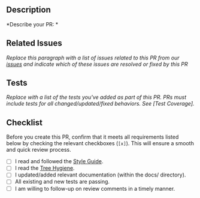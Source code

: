 ## Description

*Describe your PR: *

## Related Issues

*Replace this paragraph with a list of issues related to this PR from our [issues] and indicate which of these issues are resolved or fixed by this PR*

## Tests

*Replace with a list of the tests you've added as part of this PR. PRs must include tests for all changed/updated/fixed behaviors. See [Test Coverage].*

## Checklist

Before you create this PR, confirm that it meets all requirements listed below by checking the relevant checkboxes (`[x]`). This will ensure a smooth and quick review process.

- [ ] I read and followed the [Style Guide].
- [ ] I read the [Tree Hygiene].
- [ ] I updated/added relevant documentation (within the docs/ directory).
- [ ] All existing and new tests are passing.
- [ ] I am willing to follow-up on review comments in a timely manner.

<!-- Links -->
[issues]: https://github.com/SenegalLang/Senegal/issues
[Style Guide]: https://lang-senegal.web.app/docs/Contribute/style
[Tree Hygiene]: https://lang-senegal.web.app/docs/Contribute/tree_hygiene
